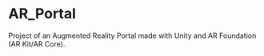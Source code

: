 # AR_Portal
Project of an Augmented Reality Portal made with Unity and AR Foundation (AR Kit/AR Core).
